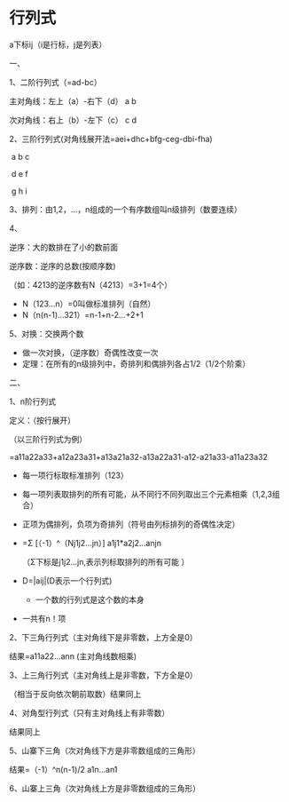 # 行列式

a下标ij（i是行标，j是列表）

一、

1、二阶行列式（=ad-bc）                         

主对角线：左上（a）-右下（d）                  a    b     

次对角线：右上（b）-左下（c）                  c    d

2、三阶行列式(对角线展开法=aei+dhc+bfg-ceg-dbi-fha)                                   

​                                         a      b       c

​                                         d      e       f

​                                         g       h       i                                     

3、排列：由1,2，...，n组成的一个有序数组叫n级排列（数要连续）

4、 

逆序：大的数排在了小的数前面

逆序数：逆序的总数(按顺序数)

（如：4213的逆序数有N（4213）=3+1=4个）     

- N（123...n）=0叫做标准排列（自然）
- N（n(n-1)...321）=n-1+n-2...+2+1

5、对换：交换两个数

- 做一次对换，（逆序数）奇偶性改变一次
- 定理：在所有的n级排列中，奇排列和偶排列各占1/2（1/2个阶乘）



二、

1、n阶行列式

定义：（按行展开）

（以三阶行列式为例）

=a11a22a33+a12a23a31+a13a21a32-a13a22a31-a12-a21a33-a11a23a32

- 每一项行标取标准排列（123）

- 每一项列表取排列的所有可能，从不同行不同列取出三个元素相乘（1,2,3组合）

- 正项为偶排列，负项为奇排列（符号由列标排列的奇偶性决定）

- =Σ [（-1）^（Nj1j2...jn）] a1j1*a2j2...anjn       

  （Σ下标是j1j2...jn,表示列标取排列的所有可能 ）

- D=|aij|(D表示一个行列式)

  - 一个数的行列式是这个数的本身

- 一共有n！项

2、下三角行列式（主对角线下是非零数，上方全是0）

结果=a11a22...ann (主对角线数相乘)

3、上三角行列式（主对角线上是非零数，下方全是0）

（相当于反向依次朝前取数）结果同上

4、对角型行列式（只有主对角线上有非零数）

结果同上

5、山寨下三角（次对角线下方是非零数组成的三角形）

结果=（-1）^n(n-1)/2 a1n...an1

6、山寨上三角（次对角线上方是非零数组成的三角形）